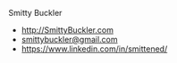 



Smitty Buckler
* http://SmittyBuckler.com
* smittybuckler@gmail.com
* https://www.linkedin.com/in/smittened/

